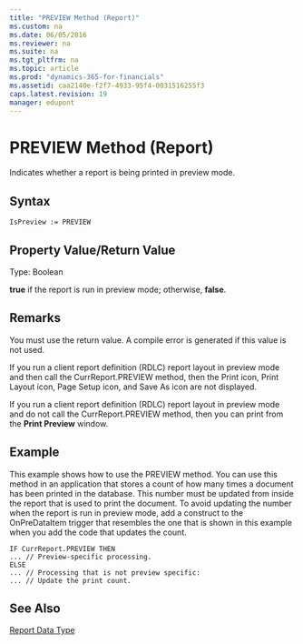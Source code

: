 ```yaml
---
title: "PREVIEW Method (Report)"
ms.custom: na
ms.date: 06/05/2016
ms.reviewer: na
ms.suite: na
ms.tgt_pltfrm: na
ms.topic: article
ms.prod: "dynamics-365-for-financials"
ms.assetid: caa2140e-f2f7-4933-95f4-0031516255f3
caps.latest.revision: 19
manager: edupont
---
```

# PREVIEW Method (Report)
Indicates whether a report is being printed in preview mode.  

## Syntax  

```  
IsPreview := PREVIEW  
```  

## Property Value/Return Value  
 Type: Boolean  

 **true** if the report is run in preview mode; otherwise, **false**.  

## Remarks  
 You must use the return value. A compile error is generated if this value is not used.  

If you run a client report definition \(RDLC\) report layout in preview mode and then call the CurrReport.PREVIEW method, then the Print icon, Print Layout icon, Page Setup icon, and Save As icon are not displayed.  

 If you run a client report definition \(RDLC\) report layout in preview mode and do not call the CurrReport.PREVIEW method, then you can print from the **Print Preview** window.  

## Example  
 This example shows how to use the PREVIEW method. You can use this method in an application that stores a count of how many times a document has been printed in the database. This number must be updated from inside the report that is used to print the document. To avoid updating the number when the report is run in preview mode, add a construct to the OnPreDataItem trigger that resembles the one that is shown in this example when you add the code that updates the count.  

```  
IF CurrReport.PREVIEW THEN  
... // Preview-specific processing.  
ELSE  
... // Processing that is not preview specific:  
... // Update the print count.  
```  

## See Also  
 [Report Data Type](../datatypes/devenv-Report-Data-Type.md)

